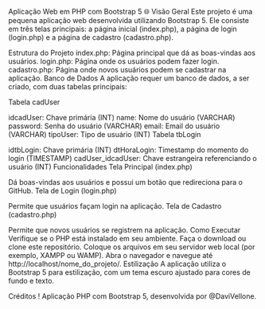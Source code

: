
Aplicação Web em PHP com Bootstrap 5 🌐
Visão Geral
Este projeto é uma pequena aplicação web desenvolvida utilizando Bootstrap 5. Ele consiste em três telas principais: a página inicial (index.php), a página de login (login.php) e a página de cadastro (cadastro.php).

Estrutura do Projeto
index.php: Página principal que dá as boas-vindas aos usuários.
login.php: Página onde os usuários podem fazer login.
cadastro.php: Página onde novos usuários podem se cadastrar na aplicação.
Banco de Dados
A aplicação requer um banco de dados, a ser criado, com duas tabelas principais:

Tabela cadUser

idcadUser: Chave primária (INT)
name: Nome do usuário (VARCHAR)
password: Senha do usuário (VARCHAR)
email: Email do usuário (VARCHAR)
tipoUser: Tipo de usuário (INT)
Tabela tbLogin

idtbLogin: Chave primária (INT)
dtHoraLogin: Timestamp do momento do login (TIMESTAMP)
cadUser_idcadUser: Chave estrangeira referenciando o usuário (INT)
Funcionalidades
Tela Principal (index.php)

Dá boas-vindas aos usuários e possui um botão que redireciona para o GitHub.
Tela de Login (login.php)

Permite que usuários façam login na aplicação.
Tela de Cadastro (cadastro.php)

Permite que novos usuários se registrem na aplicação.
Como Executar
Verifique se o PHP está instalado em seu ambiente.
Faça o download ou clone este repositório.
Coloque os arquivos em seu servidor web local (por exemplo, XAMPP ou WAMP).
Abra o navegador e navegue até http://localhost/nome_do_projeto/.
Estilização
A aplicação utiliza o Bootstrap 5 para estilização, com um tema escuro ajustado para cores de fundo e texto.

Créditos !
Aplicação PHP com Bootstrap 5, desenvolvida por @DaviVellone.
